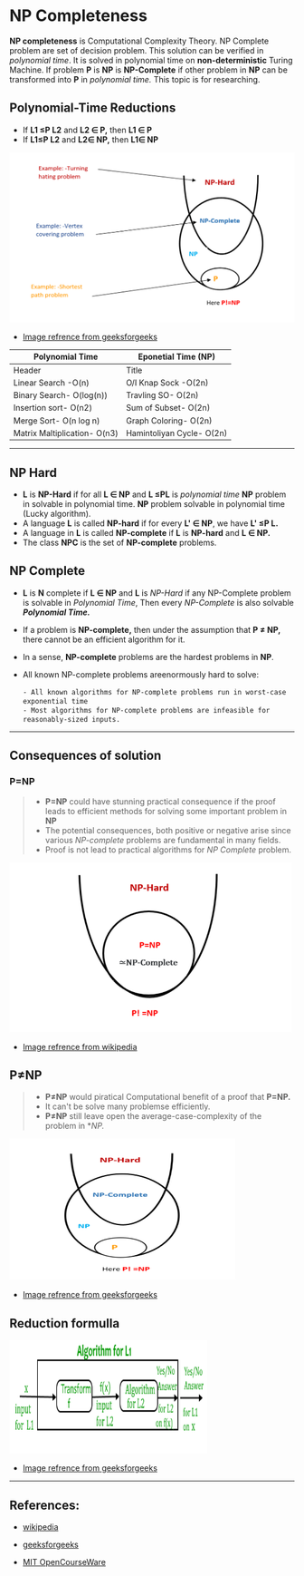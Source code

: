 # NP Completeness
**NP completeness** is Computational Complexity Theory. NP Complete problem are set of decision problem. This solution can be verified in *polynomial time*. It is solved in polynomial time on **non-deterministic** Turing Machine. If problem **P** is **NP** is **NP-Complete** if other problem in **NP** can be transformed into **P** in *polynomial time.* This topic is for researching.
## Polynomial-Time Reductions
- If **L1 ≤P L2** and **L2 ∈ P,** then **L1 ∈ P**
- If **L1≤P L2** and **L2∈ NP,** then **L1∈ NP**

<img src="NP-Complete.png" alt="NP-Complete" width="600" height="300">

- [Image refrence from geeksforgeeks](https://www.geeksforgeeks.org/np-completeness-set-1/)


| Polynomial Time     | Eponetial Time (NP)       |
| --------------------| --------------------------|
| Header              | Title              |
| Linear Search -O(n)	|O/I Knap Sock -O(2n)|
|Binary Search- O(log(n))|	Travling SO- O(2n)|
|Insertion sort- O(n2)|	Sum of Subset- O(2n)|
|Merge Sort- O(n log n)|	Graph Coloring- O(2n)|
|Matrix Maltiplication- O(n3)|	Hamintoliyan Cycle- O(2n)  |   

-----------------------------------------
## NP Hard 
- **L** is **NP-Hard** if for all **L ∈ NP** and **L ≤PL** is *polynomial time* **NP** problem in solvable in polynomial time. **NP** problem solvable in polynomial time (Lucky algorithm).
- A language **L** is called **NP-hard** if for every **L' ∈ NP**, we have **L' ≤P L.**
- A language in **L** is called **NP-complete** if **L** is **NP-hard** and **L ∈ NP.**
- The class **NPC** is the set of **NP-complete** problems.


## NP Complete

- **L** is **N** complete if **L ∈ NP** and **L** is *NP-Hard* if any NP-Complete problem is solvable in *Polynomial Time*, Then every *NP-Complete* is also solvable ***Polynomial Time.***
- If a problem is **NP-complete,** then under the assumption that **P ≠ NP,** there cannot be an efficient algorithm for it.
- In a sense, **NP-complete** problems are the hardest problems in **NP**.
- All known NP-complete problems areenormously hard to solve:

      - All known algorithms for NP-complete problems run in worst-case exponential time
      - Most algorithms for NP-complete problems are infeasible for reasonably-sized inputs.

--------------------------------------------
## Consequences of solution
### **P=NP**
>- **P=NP** could have stunning practical consequence if the proof leads to efficient methods for solving some important problem in **NP**
>- The potential consequences,  both positive or negative arise since various *NP-complete* problems are fundamental in many fields.
>- Proof is not lead to practical algorithms for *NP Complete* problem.
<img src="P=NP.png" alt="P=NP" width="500" height="300">

- [Image refrence from wikipedia](https://en.wikipedia.org/wiki/NP-completeness)

## **P≠NP**
>- **P≠NP** would piratical Computational benefit of a proof that **P=NP.** 
>-  It can't be solve many problemse efficiently.
>- **P≠NP** still leave open the average-case-complexity of the problem in **NP.*
<img src="P!=NP.png" alt="P!=NP" width="400" height="250">

- [Image refrence from geeksforgeeks](https://www.geeksforgeeks.org/np-completeness-set-1/)



## Reduction formulla 
<img src="NP-Completeness1.png" alt="NP-Completeness1" width="350" height="200">

- [Image refrence from geeksforgeeks](https://www.geeksforgeeks.org/np-completeness-set-1/)

-------------------

## References:


- [wikipedia]( https://en.wikipedia.org/wiki/NP-completeness#:~:text=In%20computational%20complexity%20theory%2C%20a,by%20trying%20all%20possible%20solutions.)

- [geeksforgeeks](https://www.geeksforgeeks.org/np-completeness-set-1/)

- [MIT OpenCourseWare](https://www.youtube.com/watch?v=moPtwq_cVH8&t=1755s)

